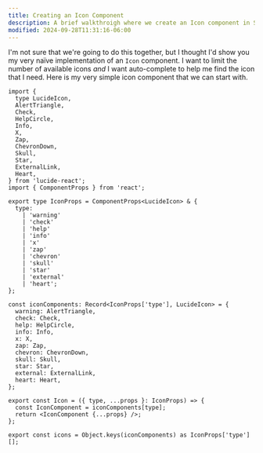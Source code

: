 ```yaml
---
title: Creating an Icon Component
description: A brief walkthroigh where we create an Icon component in Storybook.
modified: 2024-09-28T11:31:16-06:00
---
```


I'm not sure that we're going to do this together, but I thought I'd show you my very naïve implementation of an `Icon` component. I want to limit the number of available icons _and_ I want auto-complete to help me find the icon that I need. Here is my very simple icon component that we can start with.

```tsx
import {
  type LucideIcon,
  AlertTriangle,
  Check,
  HelpCircle,
  Info,
  X,
  Zap,
  ChevronDown,
  Skull,
  Star,
  ExternalLink,
  Heart,
} from 'lucide-react';
import { ComponentProps } from 'react';

export type IconProps = ComponentProps<LucideIcon> & {
  type:
    | 'warning'
    | 'check'
    | 'help'
    | 'info'
    | 'x'
    | 'zap'
    | 'chevron'
    | 'skull'
    | 'star'
    | 'external'
    | 'heart';
};

const iconComponents: Record<IconProps['type'], LucideIcon> = {
  warning: AlertTriangle,
  check: Check,
  help: HelpCircle,
  info: Info,
  x: X,
  zap: Zap,
  chevron: ChevronDown,
  skull: Skull,
  star: Star,
  external: ExternalLink,
  heart: Heart,
};

export const Icon = ({ type, ...props }: IconProps) => {
  const IconComponent = iconComponents[type];
  return <IconComponent {...props} />;
};

export const icons = Object.keys(iconComponents) as IconProps['type'][];
```
